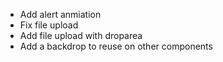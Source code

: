 - Add alert anmiation
- Fix file upload
- Add file upload with droparea
- Add a backdrop to reuse on other components